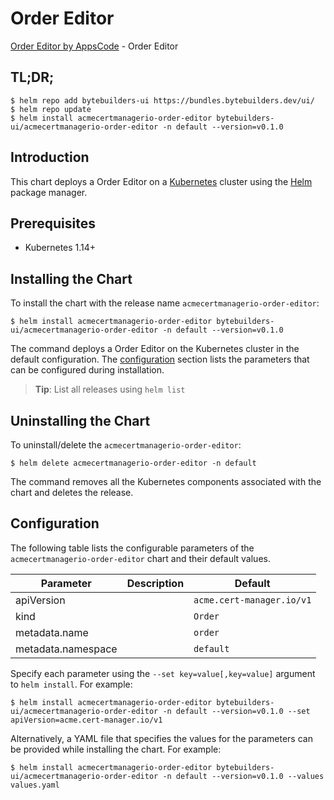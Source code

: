 # Order Editor

[Order Editor by AppsCode](https://byte.builders) - Order Editor

## TL;DR;

```console
$ helm repo add bytebuilders-ui https://bundles.bytebuilders.dev/ui/
$ helm repo update
$ helm install acmecertmanagerio-order-editor bytebuilders-ui/acmecertmanagerio-order-editor -n default --version=v0.1.0
```

## Introduction

This chart deploys a Order Editor on a [Kubernetes](http://kubernetes.io) cluster using the [Helm](https://helm.sh) package manager.

## Prerequisites

- Kubernetes 1.14+

## Installing the Chart

To install the chart with the release name `acmecertmanagerio-order-editor`:

```console
$ helm install acmecertmanagerio-order-editor bytebuilders-ui/acmecertmanagerio-order-editor -n default --version=v0.1.0
```

The command deploys a Order Editor on the Kubernetes cluster in the default configuration. The [configuration](#configuration) section lists the parameters that can be configured during installation.

> **Tip**: List all releases using `helm list`

## Uninstalling the Chart

To uninstall/delete the `acmecertmanagerio-order-editor`:

```console
$ helm delete acmecertmanagerio-order-editor -n default
```

The command removes all the Kubernetes components associated with the chart and deletes the release.

## Configuration

The following table lists the configurable parameters of the `acmecertmanagerio-order-editor` chart and their default values.

|     Parameter      | Description |          Default          |
|--------------------|-------------|---------------------------|
| apiVersion         |             | `acme.cert-manager.io/v1` |
| kind               |             | `Order`                   |
| metadata.name      |             | `order`                   |
| metadata.namespace |             | `default`                 |


Specify each parameter using the `--set key=value[,key=value]` argument to `helm install`. For example:

```console
$ helm install acmecertmanagerio-order-editor bytebuilders-ui/acmecertmanagerio-order-editor -n default --version=v0.1.0 --set apiVersion=acme.cert-manager.io/v1
```

Alternatively, a YAML file that specifies the values for the parameters can be provided while
installing the chart. For example:

```console
$ helm install acmecertmanagerio-order-editor bytebuilders-ui/acmecertmanagerio-order-editor -n default --version=v0.1.0 --values values.yaml
```
